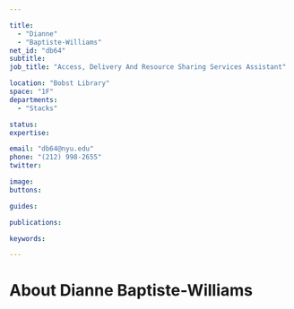 ```yaml
---

title:
  - "Dianne"
  - "Baptiste-Williams"
net_id: "db64"
subtitle: 
job_title: "Access, Delivery And Resource Sharing Services Assistant"

location: "Bobst Library"
space: "1F"
departments:
  - "Stacks"

status: 
expertise:

email: "db64@nyu.edu"
phone: "(212) 998-2655"
twitter: 

image: 
buttons:

guides:

publications:

keywords:

---
```


# About Dianne Baptiste-Williams


